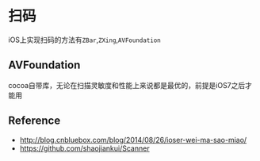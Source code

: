 # 扫码

iOS上实现扫码的方法有`ZBar`,`ZXing`,`AVFoundation`

## AVFoundation

cocoa自带库，无论在扫描灵敏度和性能上来说都是最优的，前提是iOS7之后才能用

## Reference

* <http://blog.cnbluebox.com/blog/2014/08/26/ioser-wei-ma-sao-miao/>
* <https://github.com/shaojiankui/Scanner>
